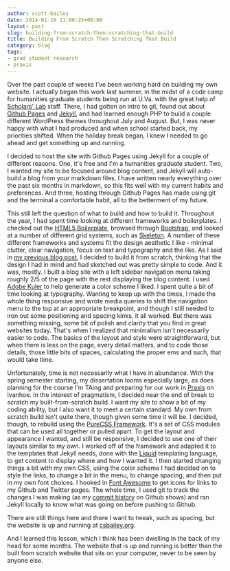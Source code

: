 ```yaml
---
author: scott-bailey
date: 2014-01-16 11:00:25+00:00
layout: post
slug: building-from-scratch-then-scratching-that-build
title: Building From Scratch Then Scratching That Build
category: blog
tags:
- grad student research
- praxis
---
```


Over the past couple of weeks I've been working hard on building my own website. I actually began this work last summer, in the midst of a code camp for humanities graduate students being run at U.Va. with the great help of [Scholars' Lab](http://www.scholarslab.org/) staff. There, I had gotten an intro to git, found out about [Github Pages](http://pages.github.com/) and [Jekyll](http://jekyllrb.com/), and had learned enough PHP to build a couple different WordPress themes throughout July and August. But, I was never happy with what I had produced and when school started back, my priorities shifted. When the holiday break began, I knew I needed to go ahead and get something up and running.

I decided to host the site with Github Pages using Jekyll for a couple of different reasons. One, it's free and I'm a humanities graduate student. Two, I wanted my site to be focused around blog content, and Jekyll will auto-build a blog from your markdown files. I have written nearly everything over the past six months in markdown, so this fits well with my current habits and preferences. And three, hosting through Github Pages has made using git and the terminal a comfortable habit, all to the betterment of my future.

This still left the question of what to build and how to build it. Throughout the year, I had spent time looking at different frameworks and boilerplates. I checked out the [HTML5 Boilerplate](http://html5boilerplate.com/), browsed through [Bootstrap](http://getbootstrap.com/), and looked at a number of different grid systems, such as [Skeleton](http://www.getskeleton.com/). A number of these different frameworks and systems fit the design aesthetic I like - minimal clutter, clear navigation, focus on text and typography and the like. As I said in [my previous blog post](http://www.scholarslab.org/grad-student-research/building-a-website-and-pulling-apart-wordpress-plugins/), I decided to build it from scratch, thinking that the design I had in mind and had sketched out was pretty simple to code. And it was, mostly. I built a blog site with a left sidebar navigation menu taking roughly 2/5 of the page with the rest displaying the blog content. I used [Adobe Kuler](https://kuler.adobe.com/create/color-wheel/) to help generate a color scheme I liked. I spent quite a bit of time looking at typography. Wanting to keep up with the times, I made the whole thing responsive and wrote media queries to shift the navigation menu to the top at an appropriate breakpoint, and though I still needed to iron out some positioning and spacing kinks, it all worked. But there was something missing, some bit of polish and clarity that you find in great websites today. That's when I realized that minimalism isn't necessarily easier to code. The basics of the layout and style were straightforward, but when there is less on the page, every detail matters, and to code those details, those little bits of spaces, calculating the proper ems and such, that would take time.

Unfortunately, time is not necessarily what I have in abundance. With the spring semester starting, my dissertation looms especially large, as does planning for the course I'm TAing and preparing for our work in [Praxis](http://praxis.scholarslab.org/) on Ivanhoe. In the interest of pragmatism, I decided near the end of break to scratch my built-from-scratch build. I want my site to show a bit of my coding ability, but I also want it to meet a certain standard. My own from scratch build isn't quite there, though given some time it will be. I decided, though, to rebuild using the [PureCSS Framework](http://purecss.io/). It's a set of CSS modules that can be used all together or pulled apart. To get the layout and appearance I wanted, and still be responsive, I decided to use one of their layouts similar to my own. I worked off of the framework and adapted it to the templates that Jekyll needs, done with the [Liquid](http://docs.shopify.com/themes/liquid-basics) templating language, to get content to display where and how I wanted it. I then started changing things a bit with my own CSS, using the color scheme I had decided on to style the links, to change a bit in the menu, to change spacing, and then put in my own font choices. I hooked in [Font Awesome](http://fontawesome.io/) to get icons for links to my Github and Twitter pages. The whole time, I used git to track the changes I was making (as my [commit history](https://github.com/csbailey5t/csbailey5t.github.com/commits/master) on Github shows) and ran Jekyll locally to know what was going on before pushing to Github.

There are still things here and there I want to tweak, such as spacing, but the website is up and running at [csbailey.org](http://csbailey.org/).

And I learned this lesson, which I think has been dwelling in the back of my head for some months. The website that is up and running is better than the built from scratch website that sits on your computer, never to be seen by anyone else.
